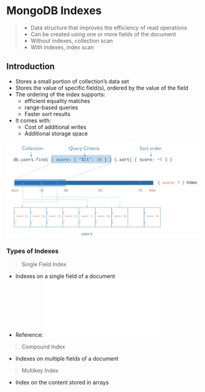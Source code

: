 # MongoDB Indexes

> - Data structure that improves the efficiency of read operations
> - Can be created using one or more fields of the document
> - Without indexes, collection scan
> - With indexes, index scan

## Introduction
- Stores a small portion of collection’s data set
- Stores the value of specific field(s), ordered by the value of the field
- The ordering of the index supports:
  - efficient equality matches
  - range-based queries
  - Faster sort results
- It comes with:
  - Cost of additional writes
  - Additional storage space
    
![Example](https://github.com/devOpsKai/mongoDoc/blob/main/documents/indexes/mongoIndex.JPG)

### Types of Indexes
> Single Field Index
  - Indexes on a single field of a document
  - Reference: ![singleFieldIndex](single-field-index.md)
> Compound Index
  - Indexes on multiple fields of a document
> Multikey Index
  - Index on the content stored in arrays
